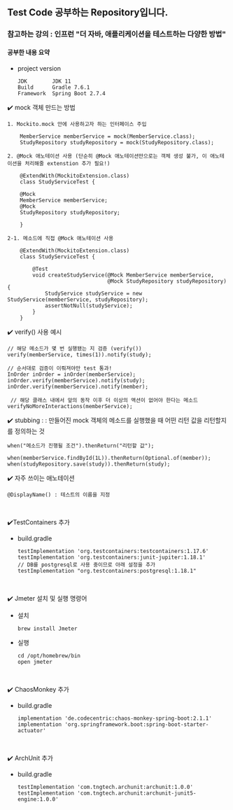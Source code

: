 ## Test Code 공부하는 Repository입니다.
### 참고하는 강의 : 인프런 "더 자바, 애플리케이션을 테스트하는 다양한 방법"

#### 공부한 내용 요약

- project version

      JDK        JDK 11
      Build      Gradle 7.6.1
      Framework  Spring Boot 2.7.4



✔️ mock 객체 만드는 방법

    1. Mockito.mock 안에 사용하고자 하는 인터페이스 주입

        MemberService memberService = mock(MemberService.class);
        StudyRepository studyRepository = mock(StudyRepository.class);

    2. @Mock 애노테이션 사용 (단순히 @Mock 애노테이션만으로는 객체 생성 불가, 이 애노테이션을 처리해줄 extenstion 추가 필요!)
        
        @ExtendWith(MockitoExtension.class)
        class StudyServiceTest {
        
        @Mock
        MemberService memberService;
        @Mock
        StudyRepository studyRepository;

        }

    2-1. 메소드에 직접 @Mock 애노테이션 사용
       
        @ExtendWith(MockitoExtension.class)
        class StudyServiceTest {

            @Test
            void createStudyService(@Mock MemberService memberService,
                                    @Mock StudyRepository studyRepository) {
                StudyService studyService = new StudyService(memberService, studyRepository);
                assertNotNull(studyService);
            }
        }

✔️ verify() 사용 예시

    // 해당 메소드가 몇 번 실행됐는 지 검증 (verify())
    verify(memberService, times(1)).notify(study);

    // 순서대로 검증이 이뤄져야만 test 통과!
    InOrder inOrder = inOrder(memberService);
    inOrder.verify(memberService).notify(study);
    inOrder.verify(memberService).notify(member);

     // 해당 클래스 내에서 앞의 동작 이후 더 이상의 액션이 없어야 한다는 메소드
    verifyNoMoreInteractions(memberService);

✔️ stubbing
: : 만들어진 mock 객체의 메소드를 실행했을 때 어떤 리턴 값을 리턴할지를 정의하는 것

    when("메소드가 진행될 조건").thenReturn("리턴할 값");

    when(memberService.findById(1L)).thenReturn(Optional.of(member));
    when(studyRepository.save(study)).thenReturn(study);

✔️ 자주 쓰이는 애노테이션

    @DisplayName() : 테스트의 이름을 지정

<br>

✔️TestContainers 추가

- build.gradle

      testImplementation 'org.testcontainers:testcontainers:1.17.6'
      testImplementation 'org.testcontainers:junit-jupiter:1.18.1'
      // DB를 postgresql로 사용 중이므로 아래 설정을 추가
      testImplementation "org.testcontainers:postgresql:1.18.1"

<br>

✔️ Jmeter 설치 및 실행 명령어

- 설치

      brew install Jmeter

- 실행

      cd /opt/homebrew/bin
      open jmeter


<br>

✔️ ChaosMonkey 추가

- build.gradle

      implementation 'de.codecentric:chaos-monkey-spring-boot:2.1.1'
      implementation 'org.springframework.boot:spring-boot-starter-actuator'

<br>

✔️ ArchUnit 추가

- build.gradle

      testImplementation 'com.tngtech.archunit:archunit:1.0.0'
      testImplementation 'com.tngtech.archunit:archunit-junit5-engine:1.0.0'